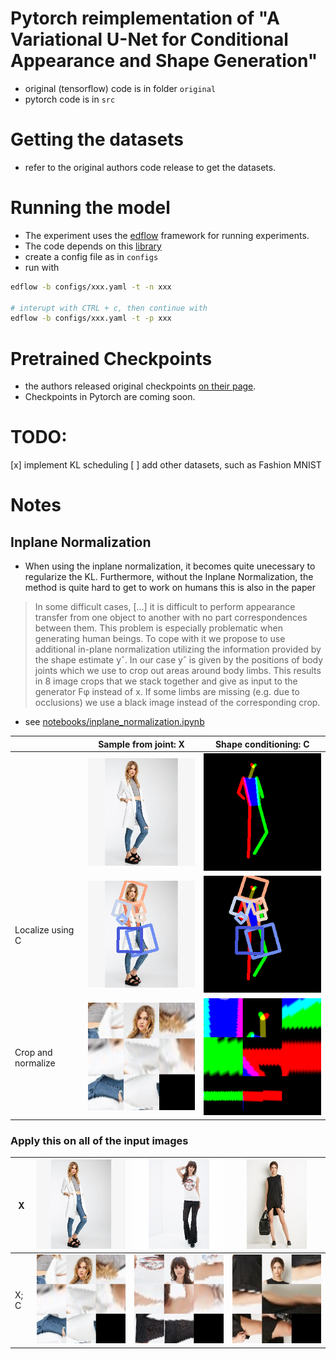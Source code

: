 # Pytorch reimplementation of "A Variational U-Net for Conditional Appearance and Shape Generation"

* original (tensorflow) code is in folder `original`
* pytorch code is in `src`



# Getting the datasets

* refer to the original authors code release to get the datasets.


# Running the model


* The experiment uses the [edflow](https://github.com/pesser/edflow) framework for running experiments.
* The code depends on this [library](https://github.com/theRealSuperMario/supermariopy)
* create a config file as in `configs`
* run with 
```bash
edflow -b configs/xxx.yaml -t -n xxx

# interupt with CTRL + c, then continue with
edflow -b configs/xxx.yaml -t -p xxx
```


# Pretrained Checkpoints

* the authors released original checkpoints [on their page](https://github.com/CompVis/vunet).
* Checkpoints in Pytorch are coming soon.


# TODO:
[x] implement KL scheduling
[ ] add other datasets, such as Fashion MNIST



# Notes

## Inplane Normalization

* When using the inplane normalization, it becomes quite unecessary to regularize the KL. Furthermore, without the Inplane Normalization, the method is quite hard to get to work on humans this is also in the paper

> In some difficult cases, [...] it is difficult to perform
appearance transfer from one object to another with no part
correspondences between them. This problem is especially
problematic when generating human beings. To cope with
it we propose to use additional in-plane normalization utilizing the information provided by the shape estimate yˆ. 
In our case yˆ is given by the positions of body joints which
we use to crop out areas around body limbs. This results
in 8 image crops that we stack together and give as input
to the generator Fφ instead of x. If some limbs are missing
(e.g. due to occlusions) we use a black image instead of the
corresponding crop.

* see [notebooks/inplane_normalization.ipynb](notebooks/inplane_normalization.ipynb)


|   | Sample from joint: X  | Shape conditioning: C  |
|---|---|---|
|   | ![notebooks/image.png](notebooks/image1003.png)  | ![notebooks/image_stickman1003.png](notebooks/image_stickman1003.png)
| Localize using C | ![notebooks/image1003_crop_boxes.png](notebooks/image1003_crop_boxes.png)  | ![notebooks/image1003_stickman_crop_boxes.png](notebooks/image_stickman1003_crop_boxes.png)
| Crop and normalize | ![notebooks/part_image1003.png](notebooks/part_image1003.png)  | ![notebooks/part_stickman1003.png](notebooks/part_stickman1003.png)


### Apply this on all of the input images

| X  | ![notebooks/image.png](notebooks/image1003.png)  | ![notebooks/image.png](notebooks/image1004.png) | ![notebooks/image.png](notebooks/image1005.png) |
|----|---|---| ---|
| X; C | ![notebooks/part_image1003.png](notebooks/part_image1003.png)| ![notebooks/part_image1004.png](notebooks/part_image1004.png) | ![notebooks/part_image1005.png](notebooks/part_image1005.png) |


